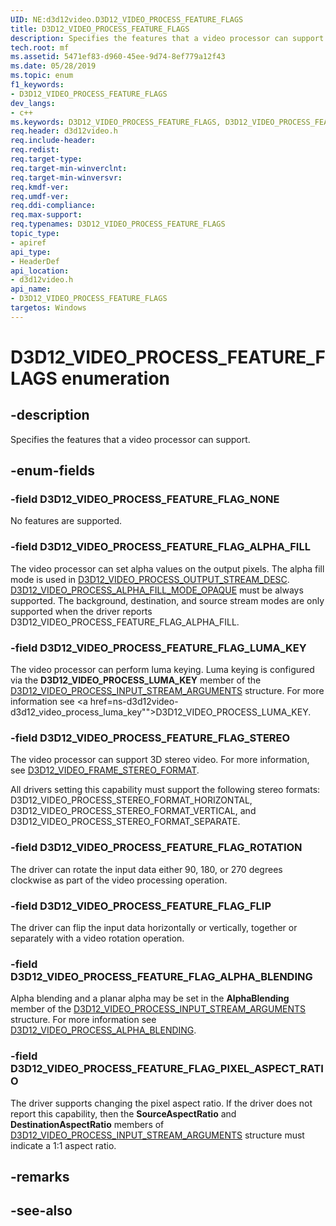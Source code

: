 ```yaml
---
UID: NE:d3d12video.D3D12_VIDEO_PROCESS_FEATURE_FLAGS
title: D3D12_VIDEO_PROCESS_FEATURE_FLAGS
description: Specifies the features that a video processor can support.
tech.root: mf
ms.assetid: 5471ef83-d960-45ee-9d74-8ef779a12f43
ms.date: 05/28/2019
ms.topic: enum
f1_keywords:
- D3D12_VIDEO_PROCESS_FEATURE_FLAGS
dev_langs:
- c++
ms.keywords: D3D12_VIDEO_PROCESS_FEATURE_FLAGS, D3D12_VIDEO_PROCESS_FEATURE_FLAGS,
req.header: d3d12video.h
req.include-header: 
req.redist: 
req.target-type: 
req.target-min-winverclnt: 
req.target-min-winversvr: 
req.kmdf-ver: 
req.umdf-ver: 
req.ddi-compliance: 
req.max-support: 
req.typenames: D3D12_VIDEO_PROCESS_FEATURE_FLAGS
topic_type:
- apiref
api_type:
- HeaderDef
api_location:
- d3d12video.h
api_name:
- D3D12_VIDEO_PROCESS_FEATURE_FLAGS
targetos: Windows
---
```


# D3D12_VIDEO_PROCESS_FEATURE_FLAGS enumeration

## -description

Specifies the features that a video processor can support.

## -enum-fields

### -field D3D12_VIDEO_PROCESS_FEATURE_FLAG_NONE 

No features are supported.

### -field D3D12_VIDEO_PROCESS_FEATURE_FLAG_ALPHA_FILL 

The video processor can set alpha values on the output pixels. The alpha fill mode is used in <a href="ns-d3d12video-d3d12_video_process_output_stream_desc">D3D12_VIDEO_PROCESS_OUTPUT_STREAM_DESC</a>.  <a href="ne-d3d12video-d3d12_video_process_alpha_fill_mode">D3D12_VIDEO_PROCESS_ALPHA_FILL_MODE_OPAQUE</a> must be always supported.  The background, destination, and source stream modes are only supported when the driver reports D3D12_VIDEO_PROCESS_FEATURE_FLAG_ALPHA_FILL.

### -field D3D12_VIDEO_PROCESS_FEATURE_FLAG_LUMA_KEY 

The video processor can perform luma keying.  Luma keying is configured via the **D3D12_VIDEO_PROCESS_LUMA_KEY** member of the <a href="ns-d3d12video-d3d12_video_process_input_stream_arguments">D3D12_VIDEO_PROCESS_INPUT_STREAM_ARGUMENTS</a> structure. For more information see <a href=ns-d3d12video-d3d12_video_process_luma_key"">D3D12_VIDEO_PROCESS_LUMA_KEY</a>.

### -field D3D12_VIDEO_PROCESS_FEATURE_FLAG_STEREO 

The video processor can support 3D stereo video. For more information, see <a href="ne-d3d12video-d3d12_video_frame_stereo_format">D3D12_VIDEO_FRAME_STEREO_FORMAT</a>.

All drivers setting this capability must support the following stereo formats: D3D12_VIDEO_PROCESS_STEREO_FORMAT_HORIZONTAL, D3D12_VIDEO_PROCESS_STEREO_FORMAT_VERTICAL, and D3D12_VIDEO_PROCESS_STEREO_FORMAT_SEPARATE.


### -field D3D12_VIDEO_PROCESS_FEATURE_FLAG_ROTATION 

The driver can rotate the input data either 90, 180, or 270 degrees clockwise as part of the video processing operation.

### -field D3D12_VIDEO_PROCESS_FEATURE_FLAG_FLIP 

The driver can flip the input data horizontally or vertically, together or separately with a video rotation operation.

### -field D3D12_VIDEO_PROCESS_FEATURE_FLAG_ALPHA_BLENDING 

Alpha blending and a planar alpha may be set in the **AlphaBlending** member of the <a href="ns-d3d12video-d3d12_video_process_input_stream_arguments">D3D12_VIDEO_PROCESS_INPUT_STREAM_ARGUMENTS</a> structure.  For more information see <a href="ns-d3d12video-d3d12_video_process_alpha_blending">D3D12_VIDEO_PROCESS_ALPHA_BLENDING</a>.

### -field D3D12_VIDEO_PROCESS_FEATURE_FLAG_PIXEL_ASPECT_RATIO 

The driver supports changing the pixel aspect ratio.  If the driver does not report this capability, then the **SourceAspectRatio** and **DestinationAspectRatio** members of <a href="ns-d3d12video-d3d12_video_process_input_stream_arguments">D3D12_VIDEO_PROCESS_INPUT_STREAM_ARGUMENTS</a> structure must indicate a 1:1 aspect ratio.

## -remarks

## -see-also
